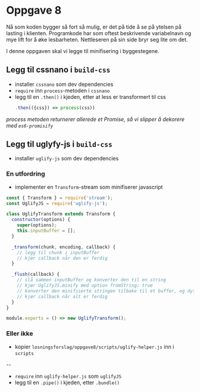 # Oppgave 8

Nå som koden bygger så fort så mulig, er det på tide å se på ytelsen på lasting i klienten. Programkode har som oftest beskrivende variabelnavn og mye lift for å øke lesbarheten. Nettleseren på sin side bryr seg lite om det.

I denne oppgaven skal vi legge til minifisering i byggestegene.

## Legg til cssnano i `build-css`
* installer `cssnano` som dev dependencies
* `require` inn `process`-metoden i `cssnano`
* legg til en `.then()` i kjeden, etter at less er transformert til css
  ```javascript
  .then(({css}) => process(css))
  ```
_process metoden returnerer allerede et Promise, så vi slipper å dekorere med `es6-promisify`_


## Legg til uglyfy-js i `build-css`

* installer `uglify-js` som dev dependencies

### En utfordring

* implementer en `Transform`-stream som minifiserer javascript

```javascript
const { Transform } = require('stream');
const UglifyJS = require('uglify-js');

class UglifyTransform extends Transform {
  constructor(options) {
    super(options);
    this.inputBuffer = [];
  }

  _transform(chunk, encoding, callback) {
    // legg til chunk i inputBuffer
    // kjør callback når den er ferdig
  }

  _flush(callback) {
    // slå sammen inputBuffer og konverter den til en string
    // kjør UglifyJS.minify med option fromString: true
    // konverter den minifiserte stringen tilbake til et buffer, og dytt den videre i pipen med this.push
    // kjør callback når alt er ferdig
  }
}

module.exports = () => new UglifyTransform();
```

### Eller ikke
* kopier `losningsforslag/oppgave8/scripts/uglify-helper.js` inn i `scripts`

--

* `require` inn `uglify-helper.js` som `uglifyJS`
* legg til en `.pipe()` i kjeden, etter `.bundle()`
